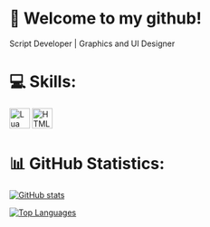# 🚪 Welcome to my github!

Script Developer | Graphics and UI Designer

# 💻 Skills:

<a href="https://www.lua.org/docs.html" target="_blank" rel="noreferrer"><img src="https://upload.wikimedia.org/wikipedia/commons/thumb/c/cf/Lua-Logo.svg/1200px-Lua-Logo.svg.png" width="36" height="36" alt="Lua" /></a>
<a href="https://developer.mozilla.org/en-US/docs/Glossary/HTML5" target="_blank" rel="noreferrer"><img src="https://raw.githubusercontent.com/danielcranney/readme-generator/main/public/icons/skills/html5-colored.svg" width="36" height="36" alt="HTML5" /></a>
# 📊 GitHub Statistics:
<a href="http://www.github.com/fr3kless"><img src="https://github-readme-stats.vercel.app/api?username=fr3kless&show_icons=true&hide=&count_private=true&title_color=0bfc03&text_color=ffffff&icon_color=0bfc03&bg_color=1c1917&hide_border=true&show_icons=true" alt="GitHub stats" /></a>

<a href="https://github.com/fr3kless" align="left"><img src="https://github-readme-stats.vercel.app/api/top-langs/?username=kapicaoskar&langs_count=10&title_color=0bfc03&text_color=ffffff&icon_color=0bfc03&bg_color=1c1917&hide_border=true&locale=en&custom_title=Top%20%Languages" alt="Top Languages" /></a>
 
